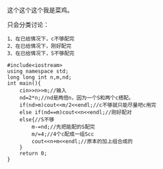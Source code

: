 这个这个这个我是菜鸡。

只会分类讨论：

	1、在已给情况下，c不够配完
    2、在已给情况下，刚好配完
    3、在已给情况下，S不够配完

```
#include<iostream>
using namespace std;
long long int n,m,nd;
int main(){
	cin>>n>>m;//输入
	nd=2*n;//nd是两倍n，因为一个S和两个c搭配。
	if(nd>m)cout<<m/2<<endl;//c不够就只能尽量吧c用完
	else if(nd==m)cout<<n<<endl;//刚好配对
	else{//S不够
		m-=nd;//先把能配的S配完
		m/=4;//4个c配成一组Scc
		cout<<n+m<<endl;//原本的加上组合成的
	}
	return 0;
}
```

